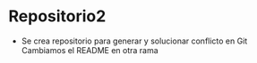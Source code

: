 # Repositorio2
- Se crea repositorio para generar y solucionar conflicto en Git
Cambiamos el README en otra rama